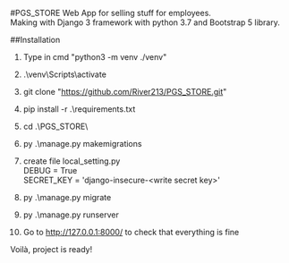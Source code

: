 #PGS_STORE
Web App for selling stuff for employees.</br>
Making with Django 3 framework with python 3.7 and Bootstrap 5 library.

##Installation
1. Type in cmd "python3 -m venv ./venv"
2. .\venv\Scripts\activate
3. git clone "https://github.com/River213/PGS_STORE.git"
4. pip install -r .\requirements.txt
5. cd .\PGS_STORE\
6. py .\manage.py makemigrations 
7. create file local_setting.py <br/>
   DEBUG = True<br/>
   SECRET_KEY = 'django-insecure-\<write secret key\>'
   
8. py .\manage.py migrate
9. py .\manage.py runserver
10. Go to http://127.0.0.1:8000/ to check that everything is fine

Voilà, project is ready!